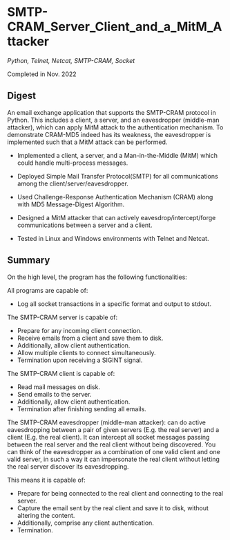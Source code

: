 # SMTP-CRAM_Server_Client_and_a_MitM_Attacker
*Python, Telnet, Netcat, SMTP-CRAM, Socket*

Completed in Nov. 2022

## Digest

An email exchange application that supports the SMTP-CRAM protocol in Python. This includes a client, a server, and an eavesdropper (middle-man attacker), which can apply MitM attack to the authentication mechanism. To demonstrate CRAM-MD5 indeed has its weakness, the eavesdropper is implemented such that a MitM attack can be performed.

- Implemented a client, a server, and a Man-in-the-Middle (MitM) which could handle multi-process messages.

- Deployed Simple Mail Transfer Protocol(SMTP) for all communications among the client/server/eavesdropper.

- Used Challenge-Response Authentication Mechanism (CRAM) along with MD5 Message-Digest Algorithm.

- Designed a MitM attacker that can actively eavesdrop/intercept/forge communications between a server and a client.

- Tested in Linux and Windows environments with Telnet and Netcat.



## Summary

On the high level, the program has the following functionalities:

All programs are capable of:

- Log all socket transactions in a specific format and output to stdout.

The SMTP-CRAM server is capable of:

- Prepare for any incoming client connection.
- Receive emails from a client and save them to disk.
- Additionally, allow client authentication.
- Allow multiple clients to connect simultaneously.
- Termination upon receiving a SIGINT signal.

The SMTP-CRAM client is capable of:

- Read mail messages on disk.
- Send emails to the server.
- Additionally, allow client authentication.
- Termination after finishing sending all emails.

The SMTP-CRAM eavesdropper (middle-man attacker):
can do active eavesdropping between a pair of given servers (E.g. the real server) and a client (E.g. the real client). 
It can intercept all socket messages passing between the real server and the real client without being discovered. You can think of the eavesdropper as a combination of one valid client and one valid server, in such a way it can impersonate the real client without letting the real server discover its eavesdropping. 

This means it is capable of:
- Prepare for being connected to the real client and connecting to the real server.
- Capture the email sent by the real client and save it to disk, without altering the content.
- Additionally, comprise any client authentication.
- Termination.
